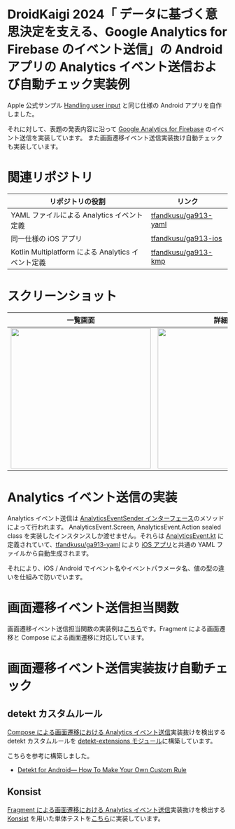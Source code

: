 # DroidKaigi 2024「 データに基づく意思決定を支える、Google Analytics for Firebase のイベント送信」の Android アプリの Analytics イベント送信および自動チェック実装例

Apple 公式サンプル [Handling user input](https://developer.apple.com/tutorials/swiftui/handling-user-input) と同じ仕様の Android アプリを自作しました。

それに対して、表題の発表内容に沿って [Google Analytics for Firebase](https://firebase.google.com/docs/analytics) のイベント送信を実装しています。
また画面遷移イベント送信実装抜け自動チェックも実装しています。

# 関連リポジトリ

| リポジトリの役割 | リンク |
| --- | --- |
| YAML ファイルによる Analytics イベント定義 | [tfandkusu/ga913-yaml](https://github.com/tfandkusu/ga913-yaml) |
| 同一仕様の iOS アプリ |[tfandkusu/ga913-ios](https://github.com/tfandkusu/ga913-ios) |
| Kotlin Multiplatform による Analytics イベント定義 | [tfandkusu/ga913-kmp](https://github.com/tfandkusu/ga913-kmp) |

# スクリーンショット

| 一覧画面 | 詳細画面 |
| --- | --- |
| <img src="https://github.com/user-attachments/assets/80772025-30d1-4487-b333-f431424bd4c8" width="320"> | <img src="https://github.com/user-attachments/assets/be857fd4-d063-4816-a1bc-910d3cb0a8dc" width="320"> |

# Analytics イベント送信の実装

Analytics イベント送信は [AnalyticsEventSender インターフェース](https://github.com/tfandkusu/ga913-android/blob/main/viewCommon/src/main/java/com/tfandkusu/ga913android/analytics/AnalyticsEventSender.kt)のメソッドによって行われます。
AnalyticsEvent.Screen, AnalyticsEvent.Action sealed class を実装したインスタンスしか渡せません。それらは [AnalyticsEvent.kt](https://github.com/tfandkusu/ga913-android/blob/main/viewCommon/src/main/java/com/tfandkusu/ga913android/analytics/AnalyticsEvent.kt) に定義されていて、[tfandkusu/ga913-yaml](https://github.com/tfandkusu/ga913-yaml) により [iOS アプリ](https://github.com/tfandkusu/ga913-ios)と共通の YAML ファイルから自動生成されます。

それにより、iOS / Android でイベント名やイベントパラメータ名、値の型の違いを仕組みで防いでいます。

# 画面遷移イベント送信担当関数

画面遷移イベント送信担当関数の実装例は[こちら](https://github.com/tfandkusu/ga913-android/blob/main/viewCommon/src/main/java/com/tfandkusu/ga913android/analytics/ScreenEventUtil.kt)です。Fragment による画面遷移と Compose による画面遷移に対応しています。

# 画面遷移イベント送信実装抜け自動チェック

## detekt カスタムルール

[Compose による画面遷移における Analytics イベント送信](https://github.com/tfandkusu/ga913-android/blob/c06cb08fc1c23a1d456d0dd225a68a838a4aa385/feature/landmark/src/main/java/com/tfandkusu/ga913android/landmark/detail/LandmarkDetailScreen.kt#L59)実装抜けを検出する detekt カスタムルールを [detekt-extensions モジュール](https://github.com/tfandkusu/ga913-android/tree/main/detekt-extensions)に構築しています。

こちらを参考に構築しました。

- [Detekt for Android— How To Make Your Own Custom Rule](https://medium.com/@emrekoc/detekt-for-android-how-to-make-your-own-custom-rule-2861eb60e4ba)

## Konsist

[Fragment による画面遷移における Analytics イベント送信](https://github.com/tfandkusu/ga913-android/blob/c06cb08fc1c23a1d456d0dd225a68a838a4aa385/feature/landmark/src/main/java/com/tfandkusu/ga913android/landmark/list/LandmarkListFragment.kt#L52)実装抜けを検出する [Konsist](https://github.com/LemonAppDev/konsist/) を用いた単体テストを[こちら](https://github.com/tfandkusu/ga913-android/blob/main/app/src/test/java/com/tfandkusu/ga913android/ui/SendScreenEventTest.kt)に実装しています。
